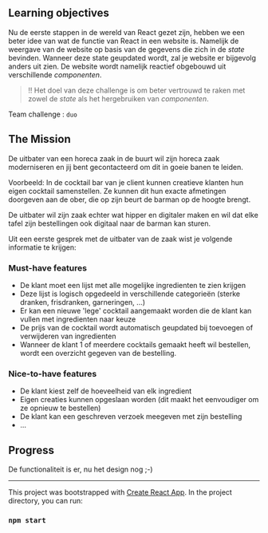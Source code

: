 


## Learning objectives 
Nu de eerste stappen in de wereld van React gezet zijn, hebben we een beter idee van wat de functie van React in een website is. Namelijk de weergave van de website op basis van de gegevens die zich in de *state* bevinden.
Wanneer deze state geupdated wordt, zal je website er bijgevolg anders uit zien. De website wordt namelijk reactief obgebouwd uit verschillende *componenten*.

> !! Het doel van deze challenge is om beter vertrouwd te raken met zowel de *state* als het hergebruiken van *componenten*.

Team challenge : `duo`

## The Mission
De uitbater van een horeca zaak in de buurt wil zijn horeca zaak moderniseren en jij bent gecontacteerd om dit in goeie banen te leiden.

Voorbeeld:
In de cocktail bar van je client kunnen creatieve klanten hun eigen cocktail samenstellen. Ze kunnen dit hun exacte afmetingen doorgeven aan de ober, die op zijn beurt de barman op de hoogte brengt. 

De uitbater wil zijn zaak echter wat hipper en digitaler maken en wil dat elke tafel zijn bestellingen ook digitaal naar de barman kan sturen.

Uit een eerste gesprek met de uitbater van de zaak wist je volgende informatie te krijgen:
### Must-have features
- De klant moet een lijst met alle mogelijke ingredienten te zien krijgen 
- Deze lijst is logisch opgedeeld in verschillende categorieën (sterke dranken, frisdranken, garneringen, ...)
- Er kan een nieuwe 'lege' cocktail aangemaakt worden die de klant kan vullen met ingredienten naar keuze
- De prijs van de cocktail wordt automatisch geupdated bij toevoegen of verwijderen van ingredienten
- Wanneer de klant 1 of meerdere cocktails gemaakt heeft wil bestellen, wordt een overzicht gegeven van de bestelling.

### Nice-to-have features
- De klant kiest zelf de hoeveelheid van elk ingredient
- Eigen creaties kunnen opgeslaan worden (dit maakt het eenvoudiger om ze opnieuw te bestellen)
- De klant kan een geschreven verzoek meegeven met zijn bestelling 
- ...

## Progress
De functionaliteit is er, nu het design nog ;-)
___

This project was bootstrapped with [Create React App](https://github.com/facebook/create-react-app).
In the project directory, you can run:
### `npm start`




